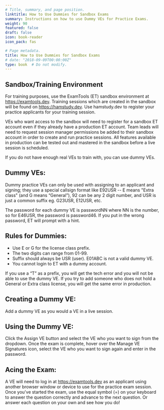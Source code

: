 ```yaml
---
# Title, summary, and page position.
linktitle: How to Use Dummies for Sandbox Exams
summary: Instructions on how to use Dummy VEs for Practice Exams.
weight: 90
featured: false
draft: false
icon: book-reader
icon_pack: fas

# Page metadata.
title: How to Use Dummies for Sandbox Exams
# date: "2018-09-09T00:00:00Z"
type: book  # Do not modify.
---
```


## Sandbox/Training Environment
For training purposes, use the ExamTools (ET) sandbox environment at https://examtools.dev.   Training sessions which are created in the sandbox will be found on https://hamstudy.dev.  Use hamstudy.dev to register your practice applicants for your training session.

VEs who want access to the sandbox will need to register for a sandbox ET account even if they already have a production ET account. Team leads will need to request session manager permissions be added to their sandbox account in order to create and run practice sessions.  All features available in production can be tested out and mastered in the sandbox before a live session is scheduled.  

If you do not have enough real VEs to train with, you can use dummy VEs.

## Dummy VEs:

Dummy practice VEs can only be used with assigning to an applicant and signing; they use a special callsign format like E92USR -- E means "Extra class" (and G means “General”), 92 can be any 2 digit number, and USR is just a common suffix eg. G23USR, E12USR, etc.

The password for each dummy VE is passwordNN where NN is the number, so for E46USR, the password is password46.  If you put in the wrong password, ET will prompt with a hint.

## Rules for Dummies:

* Use E or G for the license class prefix.
* The two digits can range from 01-99.
* Suffix should always be USR (user).  E01ABC is not a valid dummy VE.  
* You cannot login to ET with a dummy account.

If you use a “T” as a prefix,  you will get the tech error and you will not be able to use the dummy VE.  If you try to add someone who does not hold a General or Extra class license, you will get the same error in production.

## Creating a Dummy VE:

Add a dummy VE as you would a VE in a live session. 

## Using the Dummy VE: 

Click the Assign VE button and select the VE who you want to sign from the dropdown. Once the exam is complete, hover over the Manage VE Signatures icon, select the VE who you want to sign again and enter in the password.

## Acing the Exam:

A VE will need to log in at https://examtools.dev as an applicant using another browser window or device to use for the practice exam session.  Once you've started the exam, use the equal symbol (=) on your keyboard to answer the question correctly and advance to the next question.  Or answer each question on your own and see how you do! 
